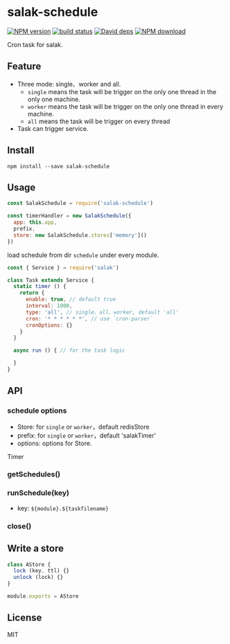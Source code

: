 # salak-schedule

[![NPM version][npm-image]][npm-url]
[![build status][travis-image]][travis-url]
[![David deps][david-image]][david-url]
[![NPM download][download-image]][download-url]

[npm-image]: https://img.shields.io/npm/v/salak-schedule.svg?style=flat-square
[npm-url]: https://npmjs.org/package/salak-schedule
[travis-image]: https://img.shields.io/travis/SalakJS/salak-schedule.svg?style=flat-square
[travis-url]: https://travis-ci.org/SalakJS/salak-schedule
[david-image]: https://img.shields.io/david/SalakJS/salak-schedule.svg?style=flat-square
[david-url]: https://david-dm.org/SalakJS/salak-schedule
[download-image]: https://img.shields.io/npm/dm/salak-schedule.svg?style=flat-square
[download-url]: https://npmjs.org/package/salak-schedule

Cron task for salak.

## Feature

- Three mode: single、worker and all. 
  - `single` means the task will be trigger on the only one thread in the only one machine. 
  - `worker` means the task will be trigger on the only one thread in every machine. 
  - `all` means the task will be trigger on every thread
- Task can trigger service.

## Install

```
npm install --save salak-schedule
```

## Usage

```javascript
const SalakSchedule = require('salak-schedule')

const timerHandler = new SalakSchedule({
  app: this.app,
  prefix,
  store: new SalakSchedule.stores['memory']()
})
```

load schedule from dir `schedule` under every module.

```javascript
const { Service } = require('salak')

class Task extends Service {
  static timer () {
    return {
      enable: true, // default true
      interval: 1000,
      type: 'all', // single、all、worker, default 'all'
      cron: '* * * * * *', // use `cron-parser`
      cronOptions: {}
    }
  }

  async run () { // for the task logic

  }
}
```

## API

### schedule options

- Store: for `single` or `worker`，default redisStore
- prefix: for `single` or `worker`，default 'salakTimer'
- options: options for Store.

Timer

### getSchedules()

### runSchedule(key)

- key: `${module}.${taskfilename}`

### close()

## Write a store

```javascript
class AStore {
  lock (key, ttl) {}
  unlock (lock) {}
}

module.exports = AStore
```

## License

MIT
